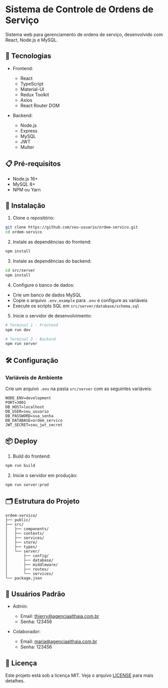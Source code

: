 # Sistema de Controle de Ordens de Serviço

Sistema web para gerenciamento de ordens de serviço, desenvolvido com React, Node.js e MySQL.

## 🚀 Tecnologias

- Frontend:
  - React
  - TypeScript
  - Material-UI
  - Redux Toolkit
  - Axios
  - React Router DOM

- Backend:
  - Node.js
  - Express
  - MySQL
  - JWT
  - Multer

## 📋 Pré-requisitos

- Node.js 16+
- MySQL 8+
- NPM ou Yarn

## 🔧 Instalação

1. Clone o repositório:
```bash
git clone https://github.com/seu-usuario/ordem-servico.git
cd ordem-servico
```

2. Instale as dependências do frontend:
```bash
npm install
```

3. Instale as dependências do backend:
```bash
cd src/server
npm install
```

4. Configure o banco de dados:
- Crie um banco de dados MySQL
- Copie o arquivo `.env.example` para `.env` e configure as variáveis
- Execute os scripts SQL em `src/server/database/schema.sql`

5. Inicie o servidor de desenvolvimento:
```bash
# Terminal 1 - Frontend
npm run dev

# Terminal 2 - Backend
npm run server
```

## 🛠️ Configuração

### Variáveis de Ambiente

Crie um arquivo `.env` na pasta `src/server` com as seguintes variáveis:

```env
NODE_ENV=development
PORT=3001
DB_HOST=localhost
DB_USER=seu_usuario
DB_PASSWORD=sua_senha
DB_DATABASE=ordem_servico
JWT_SECRET=seu_jwt_secret
```

## 📦 Deploy

1. Build do frontend:
```bash
npm run build
```

2. Inicie o servidor em produção:
```bash
npm run server:prod
```

## 🗂️ Estrutura do Projeto

```
ordem-servico/
├── public/
├── src/
│   ├── components/
│   ├── contexts/
│   ├── services/
│   ├── store/
│   ├── types/
│   └── server/
│       ├── config/
│       ├── database/
│       ├── middleware/
│       ├── routes/
│       └── services/
└── package.json
```

## 👥 Usuários Padrão

- Admin:
  - Email: thierry@agenciaalthaia.com.br
  - Senha: 123456

- Colaborador:
  - Email: maria@agenciaalthaia.com.br
  - Senha: 123456

## 📝 Licença

Este projeto está sob a licença MIT. Veja o arquivo [LICENSE](LICENSE) para mais detalhes. 